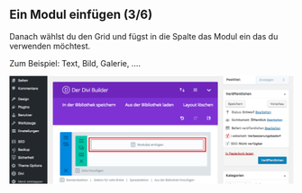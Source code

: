 ## Ein Modul einfügen (3/6)

Danach wählst du den Grid und fügst in die Spalte das Modul ein das du verwenden möchtest.

Zum Beispiel: Text, Bild, Galerie, ….

![image](./assets/insert_module_insert.jpg)
